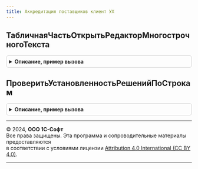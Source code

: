 ```yaml
---
title: Аккредитация поставщиков клиент УХ
---
```



## ТабличнаяЧастьОткрытьРедакторМногострочногоТекста
<details style="margin: 1em 0; padding: 0.5em; border: 1px solid #ccc; border-radius: 6px;">

<summary style="font-weight: bold; cursor: pointer;">Описание, пример вызова</summary>

```bsl

// Редактировать многострочный текст в таблице формы
Процедура ТабличнаяЧастьОткрытьРедакторМногострочногоТекста(Форма, ПолноеИмяОбъектаТЧ, ИмяЭлементаТЧ, ИмяКолонки, Заголовок="") Экспорт
```

Пример вызова
```bsl
АккредитацияПоставщиковКлиентУХ.ТабличнаяЧастьОткрытьРедакторМногострочногоТекста(Форма, ПолноеИмяОбъектаТЧ, ИмяЭлементаТЧ, ИмяКолонки, Заголовок);
```
</details>

## ПроверитьУстановленностьРешенийПоСтрокам
<details style="margin: 1em 0; padding: 0.5em; border: 1px solid #ccc; border-radius: 6px;">

<summary style="font-weight: bold; cursor: pointer;">Описание, пример вызова</summary>

```bsl

// Вернуть массив сообщений об ошибках по строкам у которых не установлена положительное решение комиссии
Функция ПроверитьУстановленностьРешенийПоСтрокам(Объект, ИмяТаблицы, ИмяКолонкиРешения) Экспорт
```

Пример вызова
```bsl
Результат = АккредитацияПоставщиковКлиентУХ.ПроверитьУстановленностьРешенийПоСтрокам(Объект, ИмяТаблицы, ИмяКолонкиРешения) 
```
</details>

---

© 2024, **ООО 1С-Софт**  
Все права защищены. Эта программа и сопроводительные материалы предоставляются  
в соответствии с условиями лицензии [Attribution 4.0 International (CC BY 4.0)](https://creativecommons.org/licenses/by/4.0/legalcode).

---
